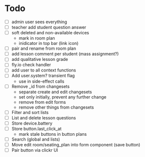 # Todo

- [ ] admin user sees everything
- [ ] teacher add student question answer
- [ ] soft deleted and non-available devices
  - mark in room plan
  - inidicator in top bar (link icon)
- [ ] pair and rename from room plan
- [ ] add lesson comment per student (mass assignment?)
- [ ] add qualitative lesson grade
- [ ] fly.io check handler
- [ ] add user to all context functions
- [ ] Add user.system? transient flag
  - use in side-effect calls
- [ ] Remove _id from changesets
  - separate create and edit changesets
  - set only initially, prevent any further change
  - remove from edit forms
  - remove other things from changesets
- [ ] Filter and sort lists
- [ ] List and delete lesson questions
- [ ] Store device.battery
- [ ] Store button.last_click_at
  - mark stale buttons in button plans
- [ ] Search (global and lists)
- [ ] Move edit room/seating_plan into form component (save button)
- [ ] Pair button via clickr UI

